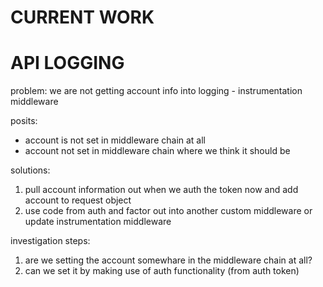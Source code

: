 CURRENT WORK
=============

# API LOGGING

problem: we are not getting account info into logging - instrumentation middleware

posits:

 - account is not set in middleware chain at all
 - account not set in middleware chain where we think it should be

solutions:

 1. pull account information out when we auth the token now and add account to request object
 1. use code from auth and factor out into another custom middleware or update instrumentation middleware


investigation steps:

 1. are we setting the account somewhare in the middleware chain at all?
 1. can we set it by making use of auth functionality (from auth token)

